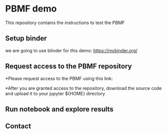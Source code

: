 # PBMF demo
This repository contains the instructions to test the PBMF

## Setup binder
we are going to use blinder for this demo:
https://mybinder.org/

## Request access to the PBMF repository

*Please request access to the PBMF using this link:

*After you are granted access to the repository, download the source code and upload it to your jupyter ${HOME} directory



## Run notebook and explore results


## Contact
